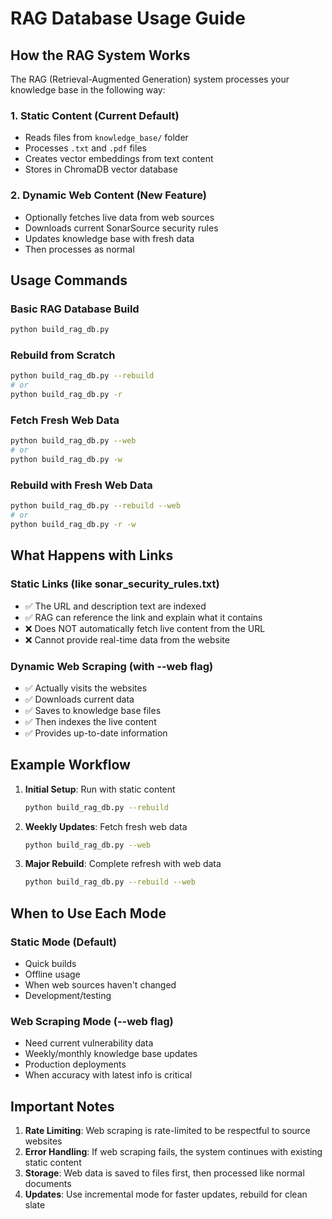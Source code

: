 # RAG Database Usage Guide

## How the RAG System Works

The RAG (Retrieval-Augmented Generation) system processes your knowledge base in the following way:

### 1. Static Content (Current Default)
- Reads files from `knowledge_base/` folder
- Processes `.txt` and `.pdf` files
- Creates vector embeddings from text content
- Stores in ChromaDB vector database

### 2. Dynamic Web Content (New Feature)
- Optionally fetches live data from web sources
- Downloads current SonarSource security rules
- Updates knowledge base with fresh data
- Then processes as normal

## Usage Commands

### Basic RAG Database Build
```bash
python build_rag_db.py
```

### Rebuild from Scratch
```bash
python build_rag_db.py --rebuild
# or
python build_rag_db.py -r
```

### Fetch Fresh Web Data
```bash
python build_rag_db.py --web
# or
python build_rag_db.py -w
```

### Rebuild with Fresh Web Data
```bash
python build_rag_db.py --rebuild --web
# or
python build_rag_db.py -r -w
```

## What Happens with Links

### Static Links (like sonar_security_rules.txt)
- ✅ The URL and description text are indexed
- ✅ RAG can reference the link and explain what it contains
- ❌ Does NOT automatically fetch live content from the URL
- ❌ Cannot provide real-time data from the website

### Dynamic Web Scraping (with --web flag)
- ✅ Actually visits the websites
- ✅ Downloads current data
- ✅ Saves to knowledge base files
- ✅ Then indexes the live content
- ✅ Provides up-to-date information

## Example Workflow

1. **Initial Setup**: Run with static content
   ```bash
   python build_rag_db.py --rebuild
   ```

2. **Weekly Updates**: Fetch fresh web data
   ```bash
   python build_rag_db.py --web
   ```

3. **Major Rebuild**: Complete refresh with web data
   ```bash
   python build_rag_db.py --rebuild --web
   ```

## When to Use Each Mode

### Static Mode (Default)
- Quick builds
- Offline usage
- When web sources haven't changed
- Development/testing

### Web Scraping Mode (--web flag)
- Need current vulnerability data
- Weekly/monthly knowledge base updates
- Production deployments
- When accuracy with latest info is critical

## Important Notes

1. **Rate Limiting**: Web scraping is rate-limited to be respectful to source websites
2. **Error Handling**: If web scraping fails, the system continues with existing static content
3. **Storage**: Web data is saved to files first, then processed like normal documents
4. **Updates**: Use incremental mode for faster updates, rebuild for clean slate
